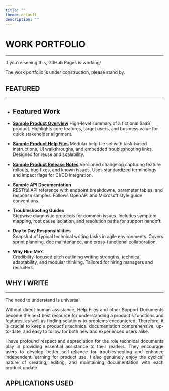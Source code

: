 ```yaml
---
title: ""
theme: default
description: ""
---
```


# WORK PORTFOLIO
---
If you’re seeing this, GitHub Pages is working!

The work portfolio is under construction, please stand by.

## **FEATURED**
---

- ## Featured Work

- [**Sample Product Overview**](https://hiredale.github.io/daleydose/)
  High-level summary of a fictional SaaS product. Highlights core features, target users, and business value for quick stakeholder alignment.
  
- [**Sample Product Help Files**](https://hiredale.github.io/daleydose/help-files)
  Modular help file set with task-based instructions, UI walkthroughs, and embedded troubleshooting links. Designed for reuse and scalability.
  
- [**Sample Product Release Notes**](https://hiredale.github.io/daleydose/release-notes-v1.4)
  Versioned changelog capturing feature rollouts, bug fixes, and known issues. Uses standardized terminology and impact flags for CI/CD integration.

- **Sample API Documentation**  
  RESTful API reference with endpoint breakdowns, parameter tables, and response samples. Follows OpenAPI and Microsoft style guide conventions.

- **Troubleshooting Guides**  
  Stepwise diagnostic protocols for common issues. Includes symptom mapping, root cause isolation, and resolution paths for support handoff.

- **Day to Day Responsibilities**  
  Snapshot of typical technical writing tasks in agile environments. Covers sprint planning, doc maintenance, and cross-functional collaboration.

- **Why Hire Me?**  
  Credibility-focused pitch outlining writing strengths, technical adaptability, and modular thinking. Tailored for hiring managers and recruiters.

## **WHY I WRITE**
---
<p style="text-align: justify;">
The need to understand is universal.
</p>

<p style="text-align: justify;">
Without direct human assistance, Help Files and other Support Documents become the next best resource for understanding a product's functions and features, as well as finding solutions to problems encountered. Therefore, it is crucial to keep a product's technical documentation comprehensive, up-to-date, and easy to follow for both new and experienced users alike.
</p>

<p style="text-align: justify;">
I have profound respect and appreciation for the role technical documents play in providing essential assistance to their readers. They encourage users to develop better self-reliance for troubleshooting and enhance independent learning for product use. I also genuinely enjoy the cyclical nature of creating, editing, and maintaining documentation with each product update.
</p>

## **APPLICATIONS USED**

